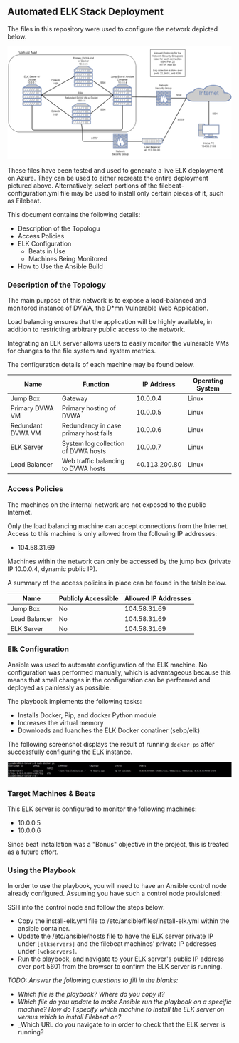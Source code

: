 ## Automated ELK Stack Deployment

The files in this repository were used to configure the network depicted below.

![Diagram](Azure-VNet-Diagram.png)

These files have been tested and used to generate a live ELK deployment on Azure. They can be used to either recreate the entire deployment pictured above. Alternatively, select portions of the filebeat-configuration.yml file may be used to install only certain pieces of it, such as Filebeat.

This document contains the following details:
- Description of the Topologu
- Access Policies
- ELK Configuration
  - Beats in Use
  - Machines Being Monitored
- How to Use the Ansible Build


### Description of the Topology

The main purpose of this network is to expose a load-balanced and monitored instance of DVWA, the D*mn Vulnerable Web Application.

Load balancing ensures that the application will be highly available, in addition to restricting arbitrary public access to the network.

Integrating an ELK server allows users to easily monitor the vulnerable VMs for changes to the file system and system metrics.

The configuration details of each machine may be found below.

| Name     | Function | IP Address | Operating System |
|----------|----------|------------|------------------|
| Jump Box | Gateway  | 10.0.0.4   | Linux            |
| Primary DVWA VM | Primary hosting of DVWA | 10.0.0.5 | Linux |
| Redundant DVWA VM | Redundancy in case primary host fails | 10.0.0.6 | Linux |
| ELK Server | System log collection of DVWA hosts | 10.0.0.7 | Linux |
| Load Balancer | Web traffic balancing to DVWA hosts | 40.113.200.80 | Linux |

### Access Policies

The machines on the internal network are not exposed to the public Internet. 

Only the load balancing machine can accept connections from the Internet. Access to this machine is only allowed from the following IP addresses:
- 104.58.31.69

Machines within the network can only be accessed by the jump box (private IP 10.0.0.4, dynamic public IP).

A summary of the access policies in place can be found in the table below.

| Name     | Publicly Accessible | Allowed IP Addresses |
|----------|---------------------|----------------------|
| Jump Box | No | 104.58.31.69 |
| Load Balancer | No | 104.58.31.69 |
| ELK Server | No | 104.58.31.69 |

### Elk Configuration

Ansible was used to automate configuration of the ELK machine. No configuration was performed manually, which is advantageous because this means that small changes in the configuration can be performed and deployed as painlessly as possible.

The playbook implements the following tasks:
- Installs Docker, Pip, and docker Python module
- Increases the virtual memory
- Downloads and luanches the ELK Docker conatiner (sebp/elk)

The following screenshot displays the result of running `docker ps` after successfully configuring the ELK instance.

![docker_ps_output](docker_ps_elk.jpg)

### Target Machines & Beats
This ELK server is configured to monitor the following machines:
- 10.0.0.5
- 10.0.0.6

Since beat installation was a "Bonus" objective in the project, this is treated as a future effort.

### Using the Playbook
In order to use the playbook, you will need to have an Ansible control node already configured. Assuming you have such a control node provisioned: 

SSH into the control node and follow the steps below:
- Copy the install-elk.yml file to /etc/ansible/files/install-elk.yml within the ansible container.
- Update the /etc/ansible/hosts file to have the ELK server private IP under `[elkservers]` and the filebeat machines' private IP addresses under `[webservers]`.
- Run the playbook, and navigate to your ELK server's public IP address over port 5601 from the browser to confirm the ELK server is running. 

_TODO: Answer the following questions to fill in the blanks:_
- _Which file is the playbook? Where do you copy it?_
- _Which file do you update to make Ansible run the playbook on a specific machine? How do I specify which machine to install the ELK server on versus which to install Filebeat on?_
- _Which URL do you navigate to in order to check that the ELK server is running?
